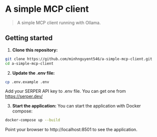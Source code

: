 # A simple MCP client

> A simple MCP client running with Ollama.

## Getting started

1. **Clone this repository:**
  ```bash
  git clone https://github.com/minhnguyent546/a-simple-mcp-client.git 
  cd a-simple-mcp-client
  ```

2. **Update the .env file:**
  ```bash
  cp .env.example .env
  ```
  Add your SERPER API key to .env file. You can get one from https://serper.dev/

3. **Start the application:**
  You can start the application with Docker compose:
  ```bash
  docker-compose up --build
  ```
  Point your browser to http://localhost:8501 to see the application.
